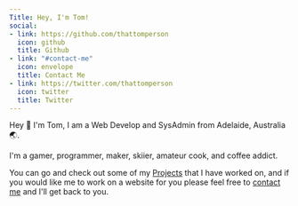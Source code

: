 ```yaml
---
Title: Hey, I'm Tom!
social:
- link: https://github.com/thattomperson
  icon: github
  title: Github
- link: "#contact-me"
  icon: envelope
  title: Contact Me
- link: https://twitter.com/thattomperson
  icon: twitter
  title: Twitter
---
```

Hey :wave: I'm Tom, I am a Web Develop and SysAdmin from Adelaide, Australia :earth_asia:.

I'm a gamer, programmer, maker, skiier, amateur cook, and coffee addict.

You can go and check out some of my [Projects](#projects) that I have worked on, and if you would like me to work on a website for you please feel free to [contact me](#contact-me) and I'll get back to you.